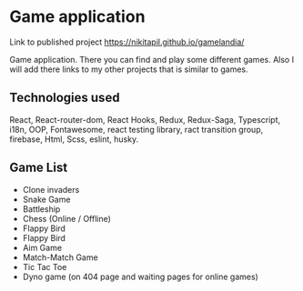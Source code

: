 # Game application

Link to published project https://nikitapil.github.io/gamelandia/  

Game application. There you can find and play some different games. Also I will add there links to my other projects that is similar to games.

## Technologies used

React, React-router-dom, React Hooks, Redux, Redux-Saga, Typescript, i18n, OOP, Fontawesome, react testing library, ract transition group, firebase,  Html, Scss, eslint, husky.

## Game List
* Clone invaders
* Snake Game
* Battleship
* Chess (Online / Offline)
* Flappy Bird
* Flappy Bird
* Aim Game
* Match-Match Game
* Tic Tac Toe
* Dyno game (on 404 page and waiting pages for online games)
